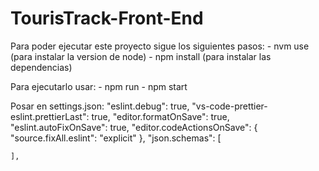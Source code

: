 # TourisTrack-Front-End

Para poder ejecutar este proyecto sigue los siguientes pasos: - nvm use (para instalar la version de node) - npm install (para instalar las dependencias)

Para ejecutarlo usar: - npm run - npm start

Posar en settings.json:
"eslint.debug": true,
"vs-code-prettier-eslint.prettierLast": true,
"editor.formatOnSave": true,
"eslint.autoFixOnSave": true,
"editor.codeActionsOnSave": {
"source.fixAll.eslint": "explicit"
},
"json.schemas": [

    ],
